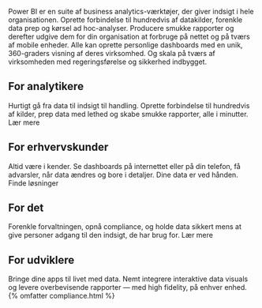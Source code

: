 Power BI er en suite af business analytics-værktøjer, der giver indsigt i hele organisationen. Oprette forbindelse til hundredvis af datakilder, forenkle data prep og kørsel ad hoc-analyser. Producere smukke rapporter og derefter udgive dem for din organisation at forbruge på nettet og på tværs af mobile enheder. Alle kan oprette personlige dashboards med en unik, 360-graders visning af deres virksomhed. Og skala på tværs af virksomheden med regeringsførelse og sikkerhed indbygget.## For analytikereHurtigt gå fra data til indsigt til handling. Oprette forbindelse til hundredvis af kilder, prep data med lethed og skabe smukke rapporter, alle i minutter.Lær mere   ## For erhvervskunderAltid være i kender. Se dashboards på internettet eller på din telefon, få advarsler, når data ændres og bore i detaljer. Dine data er ved hånden.Finde løsninger   ## For detForenkle forvaltningen, opnå compliance, og holde data sikkert mens at give personer adgang til den indsigt, de har brug for.Lær mere ## For udviklereBringe dine apps til livet med data. Nemt integrere interaktive data visuals og levere overbevisende rapporter — med high fidelity, på enhver enhed.{% omfatter compliance.html %}